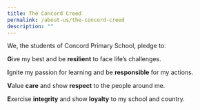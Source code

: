 ```yaml
---
title: The Concord Creed
permalink: /about-us/the-concord-creed
description: ""
---
```

We, the students of Concord Primary School, pledge to:

  

**G**ive my best and be **resilient** to face life’s challenges.

  

**I**gnite my passion for learning and be **responsible** for my actions.

  

**V**alue **care** and show **respect** to the people around me.

  

**E**xercise **integrity** and show **loyalty** to my school and country.